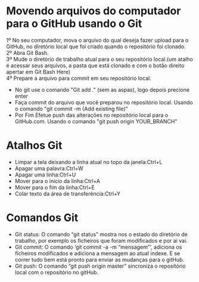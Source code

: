 # Movendo arquivos do computador para o GitHub usando o Git
1º No seu computador, mova o arquivo do qual deseja fazer upload para o GitHub, no diretório local que foi criado quando o repositório foi clonado.
<br>2º Abra Git Bash. 
<br>3º Mude o diretório de trabalho atual para o seu repositório local.(um atalho é acessar seus arquivos, a pasta que está clonado e com o botão direito apertar em Git Bash Here)
<br>4º Prepare a arquivo para commit em seu repositório local.
   - No git use o comando "Git add ." (sem as aspas), logo depois precione enter
   - Faça commit do arquivo que você preparou no repositório local. Usando o comando "git commit -m (Add existing file)"
   - Por Fim Efetue push das alterações no repositório local para o GitHub.com. Usando o comando "git push origin YOUR_BRANCH"

# Atalhos Git
- Limpar a tela deixando a linha atual no topo da janela:Ctrl+L
- Apagar uma palavra:Ctrl+W
- Apagar uma linha:Ctrl+U
- Mover para o início da linha:Ctrl+A 
- Mover para o fim da linha:Ctrl+E
- Colar texto da área de transferência:Ctrl+Y

# Comandos Git
- Git status: O comando “git status” mostra nos o estado do diretório de trabalho, por exemplo os ficheiros que foram modificados e por ai vai.
- Git commit: O comando ‘git commit -a -m “mensagem”‘, adiciona os ficheiros modificados e adiciona a mensagem ao atual indexe. E se correr tudo bem está pronto para enviar as mudanças para o gitHub.
- Git push: O comando “git push origin master” sincroniza o repositório local com o repositório no gitHub.

